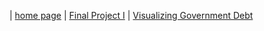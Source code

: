 | [home page](https://ellenasakai.github.io/sakaiportfolio/) |  [Final Project I](final-project-part-one) | [Visualizing Government Debt](governmentdebt)
